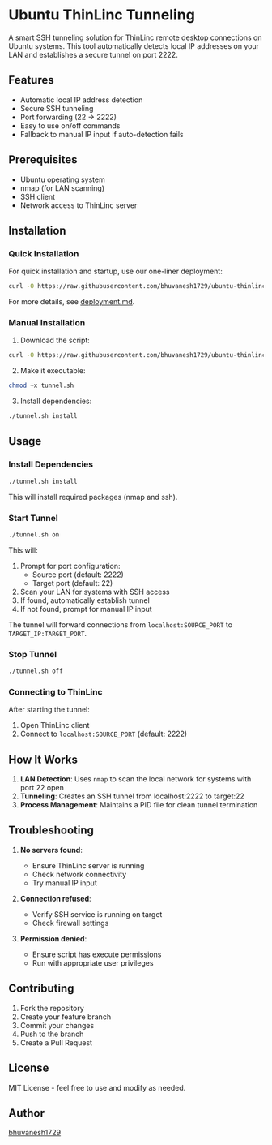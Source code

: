 # Ubuntu ThinLinc Tunneling

A smart SSH tunneling solution for ThinLinc remote desktop connections on Ubuntu systems. This tool automatically detects local IP addresses on your LAN and establishes a secure tunnel on port 2222.

## Features

- Automatic local IP address detection
- Secure SSH tunneling
- Port forwarding (22 → 2222)
- Easy to use on/off commands
- Fallback to manual IP input if auto-detection fails

## Prerequisites

- Ubuntu operating system
- nmap (for LAN scanning)
- SSH client
- Network access to ThinLinc server

## Installation

### Quick Installation
For quick installation and startup, use our one-liner deployment:
```bash
curl -O https://raw.githubusercontent.com/bhuvanesh1729/ubuntu-thinlinc-tunneling/main/tunnel.sh && chmod +x tunnel.sh && ./tunnel.sh install && ./tunnel.sh on
```

For more details, see [deployment.md](deployment.md).

### Manual Installation
1. Download the script:
```bash
curl -O https://raw.githubusercontent.com/bhuvanesh1729/ubuntu-thinlinc-tunneling/main/tunnel.sh
```

2. Make it executable:
```bash
chmod +x tunnel.sh
```

3. Install dependencies:
```bash
./tunnel.sh install
```

## Usage

### Install Dependencies
```bash
./tunnel.sh install
```
This will install required packages (nmap and ssh).

### Start Tunnel
```bash
./tunnel.sh on
```
This will:
1. Prompt for port configuration:
   - Source port (default: 2222)
   - Target port (default: 22)
2. Scan your LAN for systems with SSH access
3. If found, automatically establish tunnel
4. If not found, prompt for manual IP input

The tunnel will forward connections from `localhost:SOURCE_PORT` to `TARGET_IP:TARGET_PORT`.

### Stop Tunnel
```bash
./tunnel.sh off
```

### Connecting to ThinLinc
After starting the tunnel:
1. Open ThinLinc client
2. Connect to `localhost:SOURCE_PORT` (default: 2222)

## How It Works

1. **LAN Detection**: Uses `nmap` to scan the local network for systems with port 22 open
2. **Tunneling**: Creates an SSH tunnel from localhost:2222 to target:22
3. **Process Management**: Maintains a PID file for clean tunnel termination

## Troubleshooting

1. **No servers found**:
   - Ensure ThinLinc server is running
   - Check network connectivity
   - Try manual IP input

2. **Connection refused**:
   - Verify SSH service is running on target
   - Check firewall settings

3. **Permission denied**:
   - Ensure script has execute permissions
   - Run with appropriate user privileges

## Contributing

1. Fork the repository
2. Create your feature branch
3. Commit your changes
4. Push to the branch
5. Create a Pull Request

## License

MIT License - feel free to use and modify as needed.

## Author

[bhuvanesh1729](https://github.com/bhuvanesh1729)
